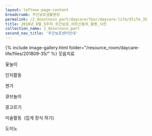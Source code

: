 ```yaml
--- 
layout: leftnav-page-content 
breadcrumb: 주간보호생활현장 
permalink: /2_dosolnoin_part/daycare/four/daycare-life/dlife_35
title: 2018년_8월_5주차_주간보호_어르신들의_활동_사진
collection_name: 2_dosolnoin_part
second_nav_title: '주간보호센터안내' 
---
```

{% include image-gallery.html folder="/resource_room/daycare-life/files/201809-35/" %}
웃음치료

윷놀이

인지활동

젠가

큐브놀이

콩고르기

미술활동  (집게 장식 하기)

도미노